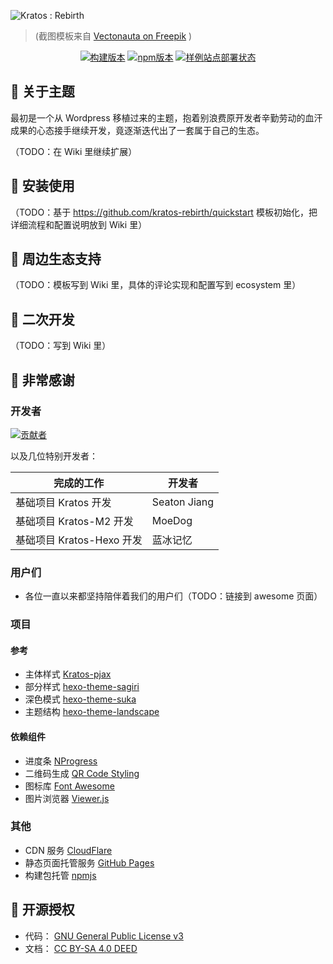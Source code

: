 ![Kratos : Rebirth](https://candymade.net/assets/screenshots/kratos-rebirth/all-platforms.png)

> (截图模板来自 [Vectonauta on Freepik](https://www.freepik.com/free-psd/isolated-tablet-laptop-smartphone-composition_40505824.htm) )

<div align="center">

[![构建版本](https://img.shields.io/github/v/release/Candinya/Kratos-Rebirth?style=for-the-badge)](https://github.com/Candinya/Kratos-Rebirth/releases/latest)
[![npm版本](https://img.shields.io/npm/v/hexo-theme-kratos-rebirth?color=red&logo=npm&style=for-the-badge)](https://www.npmjs.com/package/hexo-theme-kratos-rebirth)
[![样例站点部署状态](https://img.shields.io/github/actions/workflow/status/Candinya/Kratos-Rebirth/build-demo.yml?style=for-the-badge&logo=github&label=Build%20Demo%20Site)](https://demo.krt.moe/)

</div>

## 🍭 关于主题

最初是一个从 Wordpress 移植过来的主题，抱着别浪费原开发者辛勤劳动的血汗成果的心态接手继续开发，竟逐渐迭代出了一套属于自己的生态。

（TODO：在 Wiki 里继续扩展）

## 💞 安装使用

（TODO：基于 https://github.com/kratos-rebirth/quickstart 模板初始化，把详细流程和配置说明放到 Wiki 里）

## 💬 周边生态支持

（TODO：模板写到 Wiki 里，具体的评论实现和配置写到 ecosystem 里）

## 🍩 二次开发

（TODO：写到 Wiki 里）

## 💮 非常感谢

### 开发者

[![贡献者](https://kratos-rebirth.github.io/contributors-graph/contributors.svg)](https://github.com/Candinya/Kratos-Rebirth/graphs/contributors)

以及几位特别开发者：

| 完成的工作                | 开发者       |
| ------------------------- | ------------ |
| 基础项目 Kratos 开发      | Seaton Jiang |
| 基础项目 Kratos-M2 开发   | MoeDog       |
| 基础项目 Kratos-Hexo 开发 | 蓝冰记忆     |

### 用户们

- 各位一直以来都坚持陪伴着我们的用户们（TODO：链接到 awesome 页面）

### 项目

#### 参考

- 主体样式 [Kratos-pjax]
- 部分样式 [hexo-theme-sagiri]
- 深色模式 [hexo-theme-suka]
- 主题结构 [hexo-theme-landscape]

[kratos-pjax]: https://github.com/xb2016/kratos-pjax
[hexo-theme-sagiri]: https://github.com/DIYgod/hexo-theme-sagiri
[hexo-theme-suka]: https://github.com/SukkaW/hexo-theme-suka
[hexo-theme-landscape]: https://github.com/hexojs/hexo-theme-landscape

#### 依赖组件

- 进度条 [NProgress]
- 二维码生成 [QR Code Styling]
- 图标库 [Font Awesome]
- 图片浏览器 [Viewer.js]

[NProgress]: https://github.com/rstacruz/nprogress
[QR Code Styling]: https://github.com/kozakdenys/qr-code-styling
[Font Awesome]: https://github.com/FortAwesome/Font-Awesome/tree/4.x
[Viewer.js]: https://github.com/fengyuanchen/viewerjs

### 其他

- CDN 服务 [CloudFlare]
- 静态页面托管服务 [GitHub Pages]
- 构建包托管 [npmjs]

[CloudFlare]: https://www.cloudflare.com
[GitHub Pages]: https://github.io
[npmjs]: https://www.npmjs.com

## 🎵 开源授权

- 代码： [GNU General Public License v3]
- 文档： [CC BY-SA 4.0 DEED]

[GNU General Public License v3]: https://www.gnu.org/licenses/gpl-3.0.zh-cn.html
[CC BY-SA 4.0 DEED]: https://creativecommons.org/licenses/by-sa/4.0/deed.zh-hans
